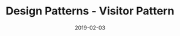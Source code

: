 ---
title:  "Design Patterns - Visitor Pattern"
date:   2019-02-03
permalink: visitor-pattern
categories: [design-patterns]
tags: [visitor-pattern, design-pattern]
---